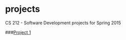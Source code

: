projects
========

CS 212 - Software Development projects for Spring 2015

###[Project 1](specifications/project1.md)